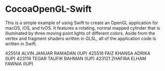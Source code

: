 CocoaOpenGL-Swift
=================

This is a simple example of using Swift to create an OpenGL application for macOS, iOS, and tvOS. It features a rotating, normal mapped cylinder that is illuminated by three moving point lights of different colors.
Aside from the vertex and fragment shaders written in GLSL, all of the application code is written in Swift.

425514 ALVIN JANUAR RAMADAN (IUP)
425516 FAIZ KHANSA ADRIKA (IUP)
423119 TEGAR TAUFIK RAHMAN (IUP)
423121 ZHAFIRA ELHAM FAWNIA (IUP)
